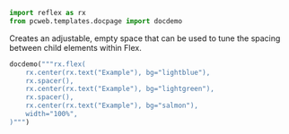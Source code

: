 ```python exec
import reflex as rx
from pcweb.templates.docpage import docdemo
```

Creates an adjustable, empty space that can be used to tune the spacing between child elements within Flex.

```python eval
docdemo("""rx.flex(
    rx.center(rx.text("Example"), bg="lightblue"),
    rx.spacer(),
    rx.center(rx.text("Example"), bg="lightgreen"),
    rx.spacer(),
    rx.center(rx.text("Example"), bg="salmon"),
    width="100%",
)""")
```

